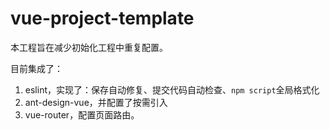 # vue-project-template
本工程旨在减少初始化工程中重复配置。

目前集成了：
1. eslint，实现了：保存自动修复、提交代码自动检查、`npm script`全局格式化
2. ant-design-vue，并配置了按需引入
3. vue-router，配置页面路由。